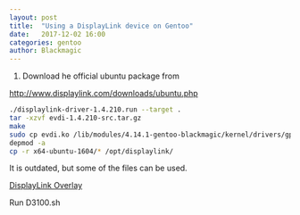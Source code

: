 ```yaml
---
layout: post
title:  "Using a DisplayLink device on Gentoo"
date:   2017-12-02 16:00
categories: gentoo
author: Blackmagic
---
```


1. Download he official ubuntu package from 

http://www.displaylink.com/downloads/ubuntu.php

```bash
./displaylink-driver-1.4.210.run --target .
tar -xzvf evdi-1.4.210-src.tar.gz 
make
sudo cp evdi.ko /lib/modules/4.14.1-gentoo-blackmagic/kernel/drivers/gpu/drm/evdi/evdi.ko
depmod -a
cp -r x64-ubuntu-1604/* /opt/displaylink/
```


It is outdated, but some of the files can be used.

[DisplayLink Overlay](https://github.com/gentoo-mirror/mrueg/blob/master/x11-drivers/displaylink-driver)

Run D3100.sh